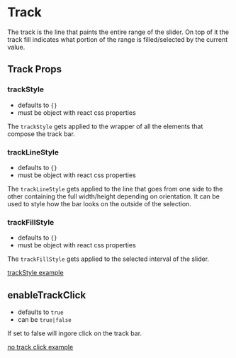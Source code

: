 # Track

The track is the line that paints the entire range of the slider. On top of it
the track fill indicates what portion of the range is filled/selected by the current
value.

## Track Props

### trackStyle

- defaults to `{}`
- must be object with react css properties

The `trackStyle` gets applied to the wrapper of all the elements that compose the track bar.

### trackLineStyle

- defaults to `{}`
- must be object with react css properties

The `trackLineStyle` gets applied to the line that goes from one side to the other containing the full width/height depending on orientation. It can be used to style how the bar looks on the outside of the selection.

### trackFillStyle

- defaults to `{}`
- must be object with react css properties

The `trackFillStyle` gets applied to the selected interval of the slider.


[trackStyle example](http://zippiui.github.io/react-slider/#trackStyles)

## enableTrackClick

- defaults to `true`
- can be `true|false`

If set to false will ingore click on the track bar. 

[no track click example](http://zippiui.github.io/react-slider/#noTrackClick)